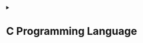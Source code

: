 <details>
<summary><h1>C Programming Language</h1></summary>

<details>
<summary><h2>C cơ bản</h2></summary>

<details>
<summary><h3>Kiểu dữ liệu</h3></summary>

- `uint8_t` = `unsigned char` là biến có 8 bit (ô nhớ), giá trị của biến này nằm trong khoảng từ $[0 \to (2^8-1)]$ hay $[0 \to 255]$
- `int8_t` = `char` là biến có 8 bit (ô nhớ), giá trị của biến này nằm trong khoảng từ $[(-\frac{2^8}{2}) \to (\frac{2^8}{2}-1)]$ hay $[(-128) \to 127]$
- `uint16_t` = `unsigned short` là biến có 16 bit (ô nhớ), giá trị của biến này nằm trong khoảng từ $[0 \to (2^{16}-1)]$ hay $[0 \to 65,535]$
- `int16_t` = `short` là biến có 16 bit (ô nhớ), giá trị của biến này nằm trong khoảng từ $[(-\frac{2^{16}}{2}) \to (\frac{2^{16}}{2}-1)]$ hay $[(-32,768) \to 32,767]$
- `uint32_t` = `unsigned int` là biến có 32 bit (ô nhớ), giá trị của biến này nằm trong khoảng từ $[0 \to (2^{32}-1)]$ hay $[0 \to 4,294,967,295]$
- `int32_t` = `int` là biến có 32 bit (ô nhớ), giá trị của biến này nằm trong khoảng từ $[(-\frac{2^{32}}{2}) \to (\frac{2^{32}}{2}-1)]$ hay $[(-2,147,483,648) \to 2,147,483,647]$
- `uint64_t` = `unsigned long long` là biến có 64 bit (ô nhớ), giá trị của biến này nằm trong khoảng từ $[0 \to (2^{64}-1)]$ hay $[0 \to 18,446,744,073,709,551,615]$
- `int64_t` = `long long` là biến có 64 bit (ô nhớ), giá trị của biến này nằm trong khoảng từ $[(-\frac{2^{64}}{2}) \to (\frac{2^{64}}{2}-1)]$ hay $[(-9,223,372,036,854,775,808) \to 9,223,372,036,854,775,807]$
- Nếu biến nằm ngoài khoảng giá trị của nó thì chương trình sẽ báo lỗi.

</details>

<details>
<summary><h3>Typedef</h3></summary>

- Cú pháp: 
```c 
typedef <Kiểu dữ liệu cũ> (<Kiểu dữ liệu tham số> tham số);
```
- `typedef` được sử dụng để định nghĩa một cái tên mới cho một kiểu dữ liệu đã tồn tại. 
Bằng cách sử dụng `typedef`, chúng ta có thể đặt một tên dễ nhớ và sử dụng lại cho một kiểu dữ liệu phức tạp hoặc có tên dài. 
- Ví dụ: 
```c
typedef int typeInt; //typeInt chính là int
typeInt a = 10;      //= int a = 10;
``` 
- Việc sử dụng `typedef` có thể giúp mã lệnh dễ đọc và dễ hiểu hơn, đặc biệt là khi bạn đang làm việc với các kiểu dữ liệu phức tạp như struct, con trỏ hoặc danh sách liên kết.

</details> 

<details>
<summary><h3>Hàm</h3></summary>

- Cú pháp: 
```c
<kiểu trả về> <tên hàm>(<tham số 1>, <tham số 2>, ...) 
{
  // Mã lệnh 
  // ...
  //return ...; (nếu kiểu trả về khác kiểu void)
}
```
- Ví dụ:
```c
int tinhTong(int a, int b) 
{
  return a+b; 
}
```
- Hàm đơn giản cũng chỉ là 1 chương trình
- Hàm được sử dụng khi cần lặp đi lặp lại 1 công việc giống nhau nhiều lần.
</details>

<details>
<summary><h3>Struct</h3></summary>

- Cú pháp: 
```c
struct <tên struct>
{
  // <kiểu dữ liệu 1> biến1;
  // <kiểu dữ liệu 2> biến2;
  // ...
};
```
- Ví dụ:
```c
struct sinhVien
{
  float diem;
  int tuoi;
};
```
- Struct dùng để định nghĩa một kiểu dữ liệu mới, bao gồm nhiều kiểu dữ liệu khác nhau.
- Có nhiều cách để khai báo phần tử cho biến có kiểu dữ liệu từ struct
- Cách 1:
```c
struct sinhVien sv1;
sv1.diem = 9.3;
sv1.tuoi = 20;
```
- Cách 2:
```c
struct sinhVien sv1;
sv1 = {.diem = 9.3, .tuoi = 20};
//hoặc sv1 = {.tuoi = 20, .diem = 9.3};
```
- Cách 3:
```c
struct sinhVien sv1;
sv1 = {9.3, 20};
```
- Ví dụ:
```c
struct sinhVien
{
  float diem;
  int tuoi;
};

int main()
{
  struct sinhVien sv1; //khai báo biến sv1 thuộc kiểu dữ liệu sinhVien
  //gán giá trị cho từng phần tử của sv1
  sv1.diem = 9.3;
  sv1.tuoi = 20;
  printf("%f %d", sv1.diem, sv1.tuoi);
  return 0;
}
```
Output: `9.300000 20`
</details>

<details>
<summary><h3>Vòng lặp</h3></summary>

<details>
<summary><h4>for()</h4></summary>

- Cú pháp:
```c
for(<vùng khởi tạo biến ban đầu>; <vùng điều kiện>; <vùng thuật toán>)
{
  //câu lệnh sẽ được thực hiện nếu điều kiện đúng
}
```
- Ví dụ:
```c
for(int i=0; i<10; i++)
{
  printf("%d ",i);
}
```
Output: `0 1 2 3 4 5 6 7 8 9`
- Cách vòng lặp for chạy:
  - Bước 1. Khởi tạo biến ban đầu
  - Bước 2. So sánh với điều kiện
  - Bước 3. Thực hiện chương trình bên trong vòng lặp (nếu điều kiện đúng)
  - Bước 4. Tăng giá trị
  - Bước 5. Thực hiện lại Bước 1 cho đến khi điều kiện sai
- Vùng khởi tạo biến ban đầu:
  - Ta có thể khởi tạo biến gì cũng được
  - Hoặc không khởi tạo biến (để trống vùng đó cũng được)
- Vùng điều kiện:
  - Thường vùng này sẽ là một lệnh so sánh (chương trình sẽ dừng khi điều kiện sai).
  - Đôi khi ta có thể để trống vùng này được.
  - Khi để trống thì điều kiện là luôn đúng (vòng for chạy mãi mãi)
- Vùng thuật toán:
  - Ta có thể để trống vùng này được
  - Vùng thuật toán sẽ được thực hiện sau khi chạy xong code ở bên trong vòng lặp for
</details>

<details>
<summary><h4>while()</h4></summary>

- Cú pháp:
```c
while(điều kiện)
{
  //câu lệnh sẽ được thực hiện nếu điều kiện đúng
}
```
- Ví dụ:
```c
int i = 0;
while(i<10)
{
  printf("%d ",i);
  i++;
}
```
Output: `0 1 2 3 4 5 6 7 8 9`
- Cách vòng lặp `while()` chạy:
  - Bước 1. Tạo biến ban đầu bên ngoài vòng `while()`.
  - Bước 2. So sánh với điều kiện.
  - Bước 3. Thực hiện chương trình bên trong vòng lặp (nếu điều kiện đúng).
  - Bước 4. Tăng giá trị cho biến.
  - Bước 5. Thực hiện lại Bước 1 cho đến khi điều kiện sai.
- Lưu ý:
  - Đôi khi vòng lặp `while()` sẽ không có câu lệnh so sánh trong điều kiện.
  - Khi đó `while(0)` (điều kiện bằng 0)-> vòng lặp sẽ không bao giờ chạy.
  - Khi đó `while(1)` (điều kiện khác 0) -> vòng lặp sẽ lặp lại vô hạn lần.
  - Chỉ khi có tác động từ bên ngoài để kích hoạt `exit(1)` thì `while(1)` mới dừng.
</details>

<details>
<summary><h4>do - while()</h4></summary>

- Cú pháp:
```c
do
{
  //câu lệnh sẽ được thực hiện đầu tiên hoặc nếu điều kiện đúng ở lần lặp thứ 2 trở đi
} while(điều kiện);
```
- Ví dụ:
```c
int i = 10;
do
{
  printf("%d ",i);
  i++;
} while(i<10);
```
Output: `10`
- Cách vòng lặp `do-while()` chạy:
  - Bước 1. Tạo biến ban đầu bên ngoài vòng `do-while()`.
  - Bước 2. Thực hiện chương trình bên trong vòng lặp (nếu là lần đầu chạy vòng lặp hoặc điều kiện đúng).
  - Bước 3. Tăng giá trị cho biến.
  - Bước 4. So sánh với điều kiện.
  - Bước 5. Thực hiện lại Bước 1 cho đến khi điều kiện sai.
- Lưu ý:
  - Vòng lặp `do-while()` khác với `while()` là sẽ thực hiện chương trình bên trong vòng lặp ít nhất 1 lần (kể cả khi điều kiện có sai).
  - Ứng dụng cho việc nhập dữ liệu từ bàn phím.
</details>

<details>
<summary><h4>Break</h4></summary>

- Cú pháp:
```c
break;
```
- Ví dụ:
```c
for(int i=0; i<10; i++)
{
  if(i==5) break;
  printf("%d\n",i);
}
```
Output: `0 1 2 3 4`
- `break` dùng để thoát ra khỏi vòng lặp ngay lặp tức
</details>

<details>
<summary><h4>Continue</h4></summary>

- Cú pháp:
```c
continue;
```
- Ví dụ:
```c
for(int i=0; i<10; i++)
{
  if(i==5) continue;
  printf("%d\n",i);
}
```
Output: `0 1 2 3 4 6 7 8 9`
- `continue` dùng để thoát ra khỏi vòng lặp hiện tại và thực hiện tiếp vòng lặp mới
</details>
</details>

<details>
<summary><h3>Cấu trúc rẽ nhánh</h3></summary>

<details>
<summary><h4>if() - else if() - else</h4></summary>

- Cú pháp:
```c
if(điều kiện)
{
  //câu lệnh sẽ được thực hiện nếu điều kiện đúng.
}
else if(điều kiện)
{
  //câu lệnh sẽ được thực hiện nếu điều kiện đúng.
}
else
{
  //câu lệnh sẽ được thực hiện nếu tất cả các điều kiện trên không đúng.
}
```
- Ví dụ:
```c
float diem = 9;
if(diem >= 8)
{
  printf("Gioi\n");
}
else if(diem >= 6.5)
{
  printf("Kha\n");
}
else if(diem >= 5)
{
  printf("Trung Binh\n");
}
else
{
  printf("Yeu\n");
}
```
Output: `10`
- Cách cấu trúc rẽ nhánh `if()` chạy:
  - Bước 1. Tạo biến ban đầu bên ngoài vòng `if()`.
  - Bước 2. So sánh tuần tự tất cả các điều kiện
  - Bước 3. Khi gặp điều kiện đúng, thực hiện chương trình bên trong điều kiện đó
  - Bước 4. Thoát ra khỏi cấu trúc `if() - else if() - else` (kể cả điều kiện phía sau có đúng).
- Lưu ý:
  - `if() - else if() - else` chỉ thực hiện so sánh tuần tự tất cả các điều kiện.
  - Chương trình sẽ thoát ra khỏi cấu trúc `if() - else if() - else` sau khi thực hiện hết chương trình bên trong điều kiện đúng đầu tiên.
  - Và không so sánh những điều kiện còn lại dù điều kiện sau đó có đúng.
</details>

<details>
<summary><h4>switch() - case</h4></summary>

- Cú pháp:
```c
switch(biến)
{
  case constant1:
    //lệnh
    break;
  case constant2:
    //lệnh
    break;
  .
  .
  .
  default:
    //lệnh
}
```
- Ví dụ:
```c
int a = 1;
switch a:
{
  case 0:
    printf("0\n");
    break;
  case 1:
    printf("1\n");
    break;
  .
  .
  .
  default:
    printf("dafault\n");
}
```
Output: `1`
- Cách cấu trúc lựa chọn `switch() - case` chạy:
  - Bước 1. Tạo biến ban đầu bên ngoài vòng `switch() - case`.
  - Bước 2. So sánh tuần tự biến có bằng một trong số các giá trị có trong `case` hay không. Nếu không có thì sẽ thực hiện chương trình ở `default`.
  - Bước 3. Khi gặp giá trị đúng, thực hiện chương trình bên trong `case` đó.
  - Bước 4. Thoát ra khỏi cấu trúc `switch() - case`.
- Lưu ý:
  - Mỗi `case` đều phải có `break;`. 
  - Trừ `default` mới không cần `break;`
  - Nếu không có `break;` thì chương trình sẽ bắt đầu chạy từ case đúng cho đến hết tất cả các lệnh của code block trong `switch() - case`
</details>
</details>

<details>
<summary><h3>Enum</h3></summary>

- Cú pháp:
```c
enum <tên kiểu dữ liệu mới> {giá trị 1, giá trị 2,...,giá trị n};
```
- Ví dụ:
```c
enum Thu {Thu2, Thu3, Thu4,..., CN};
enum Thu thu = Thu2; //`thu` có kiểu dữ liệu là `Thu` và giá trị bằng `Thu2` (hay là 0)
```
- Hoặc sử dụng `typedef`
```c
typedef enum {Thu2, Thu3, Thu4 = 4, Thu5, Thu6, Thu7 = 10, CN}Thu;
Thu thu = Thu2; //`thu` có kiểu dữ liệu là `Thu` và giá trị bằng `Thu2` (hay là 0)
printf("%d\n", Thu2); //Output: 0
printf("%d\n", Thu3); //Output: 1
printf("%d\n", Thu4); //Output: 4
printf("%d\n", Thu5); //Output: 5
printf("%d\n", Thu6); //Output: 6
printf("%d\n", Thu7); //Output: 10
printf("%d\n", CN);   //Output: 11
```
- `enum` được dùng để đặt tên cho những con số
- Mục đích là để người đọc dễ hiểu code.
- Phần tử đầu tiên trong `enum` có giá trị là 0 (nếu không gán giá trị).
- Và các phần tử tiếp theo có giá trị tăng thêm 1 so với phần tử trước đó.
- Ta cũng có thể gán giá trị cho từng phần từ bằng toán tử `=` trong khai báo `enum`
- Lúc đó, những phần tử theo sau phần tử được gán giá trị sẽ được tăng thêm 1 so với phần tử trước nó (ví dụ ở trên).
</details>
</details>

<details>
<summary><h2>Pointer</h2></summary>

<details>
<summary><h4>Pointer</h4></summary>

- Cú pháp:
```c
<kiểu dữ liệu của biến mà con trỏ trỏ tới> *<tên con trỏ>;
```
- Ví dụ:
```c
int *ptr;
```
- Sử dụng:
```c
int a = 10;
int *ptr = &a;
printf("Địa chỉ của ptr: %p\n", &ptr);
printf("Giá trị của ptr: %p\n", ptr);
printf("Giá trị mà con trỏ ptr trỏ tới: %d\n", *ptr);
printf("Địa của biến a: %p\n", &a);
printf("Giá trị của biến a: %d\n", a);
```
Output: 
```c
Địa chỉ của ptr: 0x7ffebeaeb7c0
Giá trị của ptr: 0x7ffebeaeb7bc
Giá trị mà con trỏ ptr trỏ tới: 10
Địa của biến a: 0x7ffebeaeb7bc
Giá trị của biến a: 10
```
- Con trỏ (Pointer) có 3 giá trị chính là: `&ptr`, `ptr` và `*ptr`.
- `&ptr` là địa chỉ của con trỏ.
- `ptr` là giá trị của con trỏ = địa chỉ của biến mà con trỏ trỏ tới.
- `*ptr` là giá trị của biến mà con trỏ trỏ tới.
- Lưu ý:
  - Kiểu dữ liệu trả về của con trỏ phải trùng với kiểu dữ liệu mà biến của con trỏ trỏ tới.
- Con trỏ `void`
  - Kiểu dữ liệu `void` khi được khai báo cho con trỏ, con trỏ đó có thể trỏ đến mọi kiểu dữ liệu.
  - Khi là con trỏ `void` ta vẫn có lấy địa chỉ và giá trị con trỏ được.
  - Nhưng không lấy được giá trị mà con trỏ trỏ đến.
  - Để lấy giá trị mà con trỏ `void` trỏ đến, ta phải gán kiểu dữ liệu cho con trỏ mới có thể truy xuất giá trị của biến mà con trỏ đó trỏ tới.
- Ví dụ:
```c
int a = 10;
void *ptr = &a;
printf("Địa chỉ của ptr: %p\n", &ptr);
printf("Giá trị của ptr: %p\n", ptr);
printf("Giá trị mà con trỏ ptr trỏ tới: %d\n", *ptr);
printf("Địa của biến a: %p\n", &a);
printf("Giá trị của biến a: %d\n", a);
```
Output: `error`
```c
int a = 10;
void *ptr = &a;
printf("Địa chỉ của ptr: %p\n", &ptr);
printf("Giá trị của ptr: %p\n", ptr);
printf("Giá trị mà con trỏ ptr trỏ tới: %d\n", *(int*)ptr);
printf("Địa của biến a: %p\n", &a);
printf("Giá trị của biến a: %d\n", a);
```
Output: 
```c
Địa chỉ của ptr: 0x7fffca9a82e0
Giá trị của ptr: 0x7fffca9a82dc
Giá trị mà con trỏ ptr trỏ tới: 10
Địa của biến a: 0x7fffca9a82dc
Giá trị của biến a: 10
```
</details>

<details>
<summary><h4>Pointer NULL</h4></summary>

- Vấn đề thực tế:
```c
#include <stdio.h>

int main()
{
    int *ptr;
    printf("%p\n",&ptr);
    printf("%p\n",ptr);
    printf("%d\n",*ptr);
    return 0;
}
```
Output: 
```c
0061FF1C
00400080
17744
```
- Khi này con trỏ mà ta khai báo trỏ đến vùng nhớ không xác định
- Không thể kiểm soát vùng nhớ, dễ gây ra hiện lấy hoặc thay đổi sai giá trị làm sai cả chương trình.
- Giải pháp:
- Ta cần khai báo con trỏ chưa dùng đến bằng `NULL` để con trỏ không trỏ vào đâu cả.
- Cú pháp:
```c
<kiểu dữ liệu của biến mà con trỏ trỏ tới> *<tên con trỏ> = NULL;
```
- Ví dụ:
```c
int *ptr = NULL;
```
- Khắc phục:
```c
#include <stdio.h>

int main()
{
    int *ptr = NULL;
    printf("%p\n",&ptr);
    printf("%p\n",ptr);
    printf("%d\n",*ptr);
    return 0;
}
```
Output:
```c
0061FF1C
00000000

```
- Nhìn vào Output của đoạn code trên, ta có thể thấy:
  - Con trỏ `NULL` vẫn có địa chỉ.
  - Nhưng con trỏ `NULL` không có giá trị cũng như giá trị của biến mà con trỏ trỏ đến.
- Lưu ý:
  - Khi khai báo con trỏ mà chưa sử dụng. Ta nên khai báo con trỏ đó bằng `NULL`.
  - Sau khi sử dụng xong con trỏ. Ta cũng nên khai báo con trỏ đó bằng `NULL`.
</details>

<details>
<summary><h4>Function Pointer</h4></summary>

- Cú pháp:
```c
<kiểu dữ liệu của hàm mà con trỏ trỏ tới> (*<tên con trỏ>)(<kiểu dữ liệu tham số 1>, <kiểu dữ liệu tham số 2>,...);
```
- Ví dụ:
```c
int (*phepTinh)(int, int);
```
- Sử dụng:
```c
#include <stdio.h>

int tong(int a, int b)
{
  return a+b;
}

int main()
{
    int a = 10, b = 20;
    int (*phepTinh)(int, int) = tong;
    printf("%d + %d = %d", a, b, phepTinh(a,b));
    return 0;
}
```
Output: `10 + 20 = 30`
- Con trỏ hàm dùng để thay thế cho hàm.
- Con trỏ hàm phải cùng kiểu dữ liệu trả về và tham số truyền vào giống như hàm
- Ứng dụng để tạo một hàm tổng quát, mà hàm tổng quát đó có thể gọi nhiều hàm con có cùng kiểu dữ liệu trả về và tham số giống nhau (sử dụng con trỏ hàm là input parameter).
- Ví dụ:
```c
#include <stdio.h>

void tong(int a, int b)
{
  printf("%d + %d = %d\n", a, b, a+b);
}

void hieu(int a, int b)
{
  printf("%d - %d = %d\n", a, b, a-b);
}

void tich(int a, int b)
{
  printf("%d * %d = %d\n", a, b, a*b);
}

void tinhToan(void (*phepTinh)(int, int), int a, int b)
{
  phepTinh(a,b);
}

int main()
{
  tinhToan(tong, 9, 3);
  tinhToan(hieu, 9, 3);
  tinhToan(tich, 9, 3);
  return 0;
}
```
- Ép kiểu con trỏ thường `void *ptr` về thành con trỏ hàm `void (*ptr)(int, int)`
```c
int *ptr = tong;
((void (*)(int, int))ptr)(9,8);
```
Output: `9 + 8 = 17`
</details>

<details>
<summary><h4>Array of Function Pointer</h4></summary>

- Cú pháp:
```c
<kiểu dữ liệu của hàm mà con trỏ trỏ tới> (*<tên con trỏ>[])(<kiểu dữ liệu tham số 1>, <kiểu dữ liệu tham số 2>,...) = {địa chỉ hàm 1, địa chỉ hàm 2,...};
```
- Ví dụ:
```c
int (*phepTinh[])(int, int) = {tong, hieu, tich};
```
- Sử dụng:
```c
#include <stdio.h>

void tong(int a, int b)
{
  printf("%d + %d = %d\n", a, b, a+b);
}

void hieu(int a, int b)
{
  printf("%d - %d = %d\n", a, b, a-b);
}

void tich(int a, int b)
{
  printf("%d * %d = %d\n", a, b, a*b);
}

int main()
{
  void (*phepToan[])(int, int) = {tong, hieu, tich};
  phepToan[0](10, 20);
  phepToan[1](10, 20);
  phepToan[2](10, 20);
  return 0;
}
```
Output: 
```c
10 + 20 = 30
10 - 20 = -10
10 * 20 = 200
```
- Mảng con trỏ hàm dùng để gọi nhiều hàm có cùng kiểu dữ liệu trả về và tham số đầu vào

</details>

<details>
<summary><h4>Pointer to Pointer</h4></summary>

- Cú pháp:
```c
<kiểu dữ liệu mà con trỏ cấp 1 trỏ đến> **<tên con trỏ cấp 2>;
```
- Ví dụ:
```c
int **ptrToPtr;
```
- Con trỏ cấp 2 chứa địa chỉ của con trỏ cấp 1.
- Con trỏ cấp 2 có 4 giá trị:
  - `&ptrToPtr` là địa chỉ của con trỏ cấp 2.
  - `ptrToPtr` là giá trị của con trỏ cấp 2 - địa chỉ của con trỏ cấp 1.
  - `*ptrToPtr` là giá trị của con trỏ cấp 1 - địa chỉ của biến.
  - `**ptrToPtr` là giá trị của biến.
</details>

<details>
<summary><h4>Sizeof(Pointer)</h4></summary>

- Kích thước của con trỏ phụ thuộc vào kiến trúc của vi xử lý
  - Kiến 64bit -> kích thước con trỏ = 8 bytes
  - Kiến 32bit -> kích thước con trỏ = 4 bytes
  - Kiến 16bit -> kích thước con trỏ = 2 bytes
</details>
</details>


<details>
<summary><h2>Phân vùng nhớ</h2></summary>

- **Phân vùng nhớ trên bộ nhớ RAM:**
![markdown](https://i.imgur.com/EH12v2c.png)
- Khi chương trình được nạp vào vi xử lý thì sẽ được lưu vào phân vùng flash (khi tắt nguồn thì flash vẫn lưu thông tin)
- Khi chạy chương trình thì sẽ copy source code để đổ sang RAM
- Tại vì tốc độ truy xuất ở RAM sẽ nhanh hơn Flash
- Ưu điểm Flash: lưu dữ liệu được dù có tắt nguồn
- Nhược điểm Flash: tốc độ truy xuất rất chậm
- Ưu điểm RAM: tốc độ truy xuất rất chậm
- Nhược điểm RAM: dữ liệu bị xóa sau khi tắt nguồn (mất hết data)
- **Text:**
  - Khi chạy một chương trình thì sẽ copy câu lệnh từ bộ nhớ Flash sang bộ nhớ RAM và được lưu ở phân vùng Text.
  - Quyền truy cập chỉ Read và nó chưa lệnh để thực thi nên tránh sửa đổi instruction.
  - Chứa khai báo hằng số trong chương trình (.rodata)
- **Data:**
  - Quyền truy cập là read-write.
  - Chứa biến toàn cục or biến static với giá trị khởi tạo khác không.
  - Được giải phóng khi kết thúc chương trình.
- **Bss:**
  - Quyền truy cập là read-write.
  - Chứa biến toàn cục or biến static với giá trị khởi tạo bằng không or không khởi tạo.
  - Được giải phóng khi kết thúc chương trình.
- **Stack:**
  - Quyền truy cập là read-write.
  - Được sử dụng cấp phát cho biến local, input parameter của hàm,…
  - Sẽ được giải phóng khi ra khỏi block code/hàm
- **Heap:**
  - Quyền truy cập là read-write.
  - Được sử dụng để cấp phát bộ nhớ động như: Malloc, Calloc, Realloc…
  - Sẽ được giải phóng khi gọi hàm free,…

</details>

<details>
<summary><h2>Cấp phát động</h2></summary>

- Cấp phát động là cấp phát bộ nhớ trong quá trình chạy chương trình.
- Cấp phát động có cấp các địa chỉ bộ nhớ không cần liền kề nhau.
- Có 3 hàm thường dùng trong cấp phát động là: `Malloc()`, `Calloc()`, `Realloc()`.
- Vùng nhớ chỉ được giải phóng khi gọi hàm `free()`.
- Cú pháp hàm `Malloc()`:
```c
void *malloc(<Kích thước bộ nhớ cần cấp (byte)>);
```
- Ví dụ cho việc sử dụng hàm `Malloc()`:
```c
int *ptr = (int *)malloc(10 * sizeof(int));
free(ptr);
```
- Trong đó:
  - `int *ptr` tạo ra con trỏ để chứa vùng nhớ sau khi cấp phát động.
  - `(int *)` ép hàm `malloc()` từ kiểu `void *` về kiểu `int *`.
  - `10` số lượng phần tử muốn cấp.
  - `sizeof(int)` kích thước (byte) của 1 biến kiểu int.
  - `(10*sizeof(int))` kích thước (byte) của 10 phần tử kiểu int.
  - `free(ptr)` giải phóng vùng nhớ sau khi cấp phát động.

- Cú pháp hàm `Calloc()`:
```c
void *calloc(<số lượng thành viên>, <Kích thước của kiểu dữ liệu thành viên>);
```
- Ví dụ cho việc sử dụng hàm `Calloc()`:
```c
int *ptr = (int *)calloc(10, sizeof(int));
free(ptr);
```
- Trong đó:
  - `int *ptr` tạo ra con trỏ để chứa vùng nhớ sau khi cấp phát động.
  - `(int *)` ép hàm `calloc()` từ kiểu `void *` về kiểu `int *`.
  - `10` số lượng phần tử muốn cấp.
  - `sizeof(int)` kích thước (byte) của 1 biến kiểu int.
  - `free(ptr)` giải phóng vùng nhớ sau khi cấp phát động.

- Cú pháp hàm `Realloc()`:
```c
void *realloc(<Địa chỉ ô nhớ muốn thay đổi giá trị>, <Kích thước dữ liệu mới>);
```
- Ví dụ cho việc sử dụng hàm `Calloc()`:
```c
int *ptr = (int *)malloc(10*sizeof(int));
ptr = (int *)realloc(ptr, 15*sizeof(int));
free(ptr);
```
- Trong đó:
  - `int *ptr` tạo ra con trỏ để chứa vùng nhớ sau khi cấp phát động.
  - `(int *)` ép hàm `realloc()` từ kiểu `void *` về kiểu `int *`.
  - `10` hay `15` là số lượng phần tử muốn cấp.
  - `sizeof(int)` kích thước (byte) của 1 biến kiểu int.
  - `free(ptr)` giải phóng vùng nhớ sau khi cấp phát động.
</details>
<!-- -----------------------------------Bien------------------------------------------ -->
<details>
<summary><h2>Biến</h2></summary>

<details>
<summary><h3>Extern</h3></summary>

- Biến `extern` được sử dụng khi cần gọi biến hay hàm từ các file khác nhau.
- Biến `extern` bản chất là thông báo cho chương trình biết có thể sử dụng biến này từ file này sang file khác.
- Biến `extern` chỉ cần khai báo 1 lần ở 1 file duy nhất sau đó sử dụng như 1 biến global bình thường ở tất cả các file.
- ***Lưu ý:*** khi khai báo biến `extern` **không được gán giá trị** cho biến.
- Ví dụ:
```c
extern int a = 10; // lỗi

extern int b;
b = 10; //hợp lệ
```
</details>

<details>
<summary><h3>Static</h3></summary>

Biến `static` có hai loại đó là `static toàn cục` và `static cục bộ`:
`Static cục bộ` 
- Biến `static `sẽ được lưu vào phân vùng nhớ data nên biến static sẽ được lưu hết vòng đời của chương trình.
- Vậy nên dù có ra khỏi code block thì biến `static cục bộ` vẫn giữ nguyên giá trị trước đó là không bị reset như những biến bình thường.
- Ví dụ:
```c
#include <stdio.h>

void testNormal()
{
    int n = 10;
    printf("Normal n = %d\n", n);
    n++;
}

void testStatic()
{
    static int s = 10;
    printf("Static s = %d\n\n", s);
    s++;
}

int main()
{
    printf("Goi lan 1\n");
    testNormal();
    testStatic();
    printf("Goi lan 2\n");
    testNormal();
    testStatic();
    printf("Goi lan 3\n");
    testNormal();
    testStatic();
    return 0;
}
```
Output:
```c
Goi lan 1
Normal n = 10
Static s = 10

Goi lan 2
Normal n = 10
Static s = 11

Goi lan 3
Normal n = 10
Static s = 12
```
`Static toàn cục` 
- Biến `Static toàn cục` sẽ chỉ được sử dụng trong file chứa nó.
- Biến `Static toàn cục` **không thể** gọi qua file khác bằng bất cứ cách nào. Dù có sử dụng từ khóa `extern` hay `#include<thư viện>` cũng không lấy được.
- Biến `Static toàn cục` được sử dụng khi hàm hay biến chỉ được phép sử dụng nội bộ trong file. Người code không muốn người khác lấy dữ liệu biến đó ra ngoài file.
</details>

<details>
<summary><h3>Volatile</h3></summary>

- Khi chạy chế độ optimize thì compiler sẽ xóa bớt những dòng lệnh giống nhau nhưng lặp lại quá nhiều lần.
- Điều này khiến chương trình dễ sai. Nhất là khi có ngắt trong hệ thống.
- Biến `volatile` được tạo ra để khắc phục vấn đề này.
- Biến `volatile` được sử dụng khi **không** muốn tối ưu biến khi chạy chế độ optimize.
- Khi đó toàn bộ chương trình sẽ được compiler optimize trừ những biến có khai báo từ khóa optimize.
- Ví dụ:
```c
volatile int a; //chương trình sẽ không tối ưu biến a
```
</details>

<details>
<summary><h3>Register</h3></summary>

- Khi chạy chương trình thì RAM sẽ gửi dữ liệu cho thanh ghi (register), sau đó thanh ghi mới chuyển dữ liệu đó vào bộ xử lý trung tâm để thực hiện việc tính toán.
- Điều này khiến cho chương trình mất rất nhiều thời gian vì phải truyền dữ liệu qua lại giữa: RAM, Register và ALU (bộ xử lý trung tâm).
- Vì vậy biến `register` được tạo ra với mục đích tối ưu tốc độ chương trình.
- Biến `register` được lưu trực tiếp trên thanh ghi, từ đó giảm đường truyền xuống chỉ còn truyền giữa: Register và ALU.
- Vậy nên biến `register` có thể tối ưu tốc độ của chương trình.
- Ví dụ:
```c
register int a;
```
- Lưu ý:
  - Biến `register` không bị giới hạn khai báo số lượng biến tối đa. 
  - Nhưng thanh ghi là có hạn. Nếu khai báo quá nhiều thì biến `register` sẽ lưu tạm trên RAM từ đó làm giảm đi tốc của chương trình.
  - Biến `register` không có địa chỉ vì biến `register` không nằm trên RAM nên không có địa chỉ.
</details>

</details>
<!-- ----------------------------------Struct-------------------------------------------- -->
<details>
<summary><h2>Struct</h2></summary>

- Cú pháp:
```c
struct <tên struct>{
  //kiểu dữ liệu1    tên biến1
  //kiểu dữ liệu2    tên biến2...
};
```
- Struct là một kiểu dữ liệu do người dùng tự định nghĩa.
- Struct bao gồm nhiều biến có nhiều kiểu dữ liệu khác nhau.
- Kích thước của struct bằng bội số của kiểu dữ liệu lớn nhất.
- Một lần quét dữ liệu sẽ do kiến trúc của vi xử lý quyết định.
- Ví dụ:
  - Kiến trúc 32bit -> quét một lần 4byte
  - Kiến trúc 64bit -> quét một lần 8byte
- Chính vì cách quét dữ liệu như vậy nên sẽ có hiện tượng padding (ô nhớ trống).
- Để khắc phục hiện tượng này thì ta nên sắp xếp thứ tự các kiểu dữ liệu một cách hợp lý.
- Ví dụ:
```c
#include <stdio.h>

struct sinhVien1{
  int maSV;
  double diemTB;
  int tuoi;
  char TenSV[5];
};

struct sinhVien2{
  int maSV;
  int tuoi;
  char TenSV[5];
  double diemTB;
};

int main()
{
    printf("Size sinhVien1: %d\n", sizeof(struct sinhVien1));
    printf("Size sinhVien2: %d\n", sizeof(struct sinhVien2));
    return 0;
}
```
Output:
```c
Size sinhVien1: 32
Size sinhVien2: 24
```
</details>
<!-- ----------------------------------Union-------------------------------------------- -->
<details>
<summary><h2>Union</h2></summary>

- Cú pháp:
```c
union <tên union>{
  //kiểu dữ liệu1    tên biến1
  //kiểu dữ liệu2    tên biến2...
};
```
- Union cũng tương tự như Struct là kiểu dữ liệu do người dùng tự định danh.
- Union cũng bao gồm nhiều biến có nhiều kiểu dữ liệu khác nhau như Struct.
- Tuy nhiên Union khác Struct ở một điểm đó là tất cả các biến của Union đều có chung một địa chỉ.
- Kích thước của Union bằng bội số của biến thành viên có kích thước lớn nhất.
- Một lần quét dữ liệu của Union cũng sẽ do kiến trúc của vi xử lý quyết định.
- Ví dụ:
```c
#include <stdio.h>

union sinhVien{
  int maSV;
  int tuoi;
  char TenSV[5];
  double diemTB;
};

int main()
{
    printf("Size sinhVien: %d\n", sizeof(union sinhVien));
    return 0;
}
```
Output:
`Size sinhVien: 8`
- Vì union sử dụng chung 1 địa chỉ và 1 vùng nhớ duy nhất cho tất cả các biến nên union chỉ được sử dụng khi những biến thành viên không đồng thời cùng tồn tại.
- Ví dụ:
```c
#include <stdio.h>
#include <stdint.h>
#include <string.h>

typedef union{
    struct{
        uint8_t id[1];
        uint8_t data[4];
        uint8_t checkSum[1];
    }object;
    uint8_t array[6];
}dataFrame;

int main()
{
    dataFrame frame1;
    frame1.object.id[0] = 1;
    frame1.object.data[0] = 0;
    frame1.object.data[1] = 1;
    frame1.object.data[2] = 2;
    frame1.object.data[3] = 3;
    frame1.object.checkSum[0] = 8;
    for(int i=0; i<6; i++)
    {
        printf("%d ",frame1.array[i]);
    }
    return 0;
}
```
Output: `1 0 1 2 3 8`
- Chương trình trên để nhập dữ liệu vào frame dữ liệu để có thể truyền đi một cách dễ dàng.
- Những thành phần trong Struct của đoạn chương trình ở phía trên đó là những thành phần của data frame.
- Array chính là data frame đã được liên kết hoàn chỉnh.
</details>
<!-- ----------------------------------Macro-------------------------------------------- -->
<details>
<summary><h2>Marcro</h2></summary>

- Macro đơn giản là thay thế một tên nào đó thành một đoạn chương trình.
- Macro thường dùng để gán giá trị cho biến, macro if-else, macro hàm, định nghĩa cho thư viện.
- Macro được dùng để viết thư viện cho các dòng vi điều khiển để có thể chỉ sử dụng 1 chương trình mà vẫn có thể nạp cho nhiều dòng vi điều khiển khác nhau.
- Ví dụ sử dụng để định nghĩa cho biến:
```c
#define PI 3.14
```
- Ví dụ sử dụng để định nghĩa cho if-else:
```c
#define SIZE 20
#if SIZE > 20
printf("size lớn hơn 20");

#elif SIZE == 20
printf("size bằng 20");

#else
printf("size nhỏ hơn 20");
#endif
```
- Ví dụ sử dụng để định nghĩa cho biến:
```c
#define CREATE_FUNC(func_name, cmd) /
void func_name(){                   /
    printf(cmd);
    //hoặc nếu muốn cho macro tự hiểu cmd là chuỗi thì ta dùng dấu '#'
    //printf(#cmd);
}
```
- Ví dụ sử dụng để định nghĩa cho thư viện:
```c
#include <stdio.h>

#ifndef STM32 //Kiểm tra xem đã có định nghĩa STM32 này chưa. nếu chưa định nghĩa STM32. nếu rồi thì sẽ bỏ qua.
#define STM32 //thì định nghĩa STM32

int a = 10;   //trong định nghĩa STM32 thì có biến int a = 10;

#endif        //kết thúc #ifndef
```
- Ví dụ sử dụng để định nghĩa cho nhiều vi điều khiển:
```c
#define MCU STM32

#if MCU == STM32
//Câu lệnh cho dòng STM32
#elif MCU == PIC
//Câu lệnh cho dòng PIC
#elif MCU == ESP32
//Câu lệnh cho dòng ESP32
#else
printf("không có dòng vi điều khiển phù hợp");
#endif
```
</details>

<!-- ----------------------------------Function------------------------------------------ -->
<details>
<summary><h2>Function</h2></summary>

- Khi mở nguồn sẽ vào địa chỉ 0x00 khởi tạo program counter -> stack pointer
- Program counter: bộ đếm (chỉ đếm và đọc giá trị) lấy giá trị hiện tại tăng 4 ô nhớ và đọc giá trị
- Stack pointer: bộ nhớ để lưu địa chỉ.
- Cách hoạt động:
  - Đầu tiên chương trình sẽ chạy các lệnh một cách tuần tự từ địa chỉ thấp đến địa chỉ cao.
  - Khi gặp phải hàm thì `Stack Pointer` sẽ lưu địa chỉ tiếp theo của dòng lệnh trước khi vào hàm.
  - Sau đó `Program Counter` sẽ chạy từ địa chỉ đầu tiên đến địa chỉ kết thúc của hàm.
  - Sau đó `Program Pointer` sẽ lấy địa chỉ đã lưu của `Stack Pointer` (địa chỉ tiếp theo của dòng lệnh trước khi chạy vào hàm) từ đó chạy tiếp chương trình.
  - Thực hiện lặp lại như vậy cho đến khi kết thúc chương trình.
</details>
</details>
